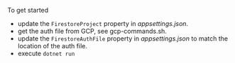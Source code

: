 To get started

- update the `FirestoreProject` property in _appsettings.json_.
- get the auth file from GCP, see gcp-commands.sh.
- update the `FirestoreAuthFile` property in _appsettings.json_ to match the location of the auth file.
- execute `dotnet run`
